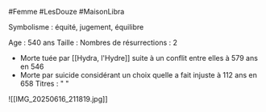 #Femme #LesDouze #MaisonLibra

Symbolisme : équité, jugement, équilibre

Age : 540 ans
Taille :
Nombres de résurrections : 2
- Morte tuée par [[Hydra, l'Hydre]] suite à un conflit entre elles à 579 ans en 546
- Morte par suicide considérant un choix quelle a fait injuste à 112 ans en 658
Titres :
"
"


![[IMG_20250616_211819.jpg]]